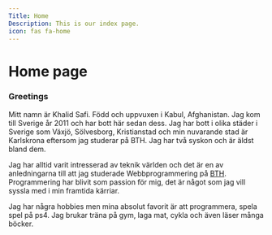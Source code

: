 ```yaml
---
Title: Home
Description: This is our index page.
icon: fas fa-home
---
```


Home page
==========================

<h3>Greetings</h3>

Mitt namn är Khalid Safi. Född och uppvuxen i Kabul, Afghanistan. Jag kom till Sverige år 2011 och har bott här sedan dess.
Jag har bott i olika städer i Sverige som Växjö, Sölvesborg, Kristianstad och min nuvarande stad är Karlskrona eftersom jag studerar på BTH.
Jag har två syskon och är äldst bland dem.

Jag har alltid varit intresserad av teknik världen och det är en av anledningarna till att jag studerade Webbprogrammering på [BTH](https://www.bth.se/utbildning/program/pagwe/).
Programmering har blivit som passion för mig, det är något som jag vill syssla med i min framtida kärriar.

Jag har några hobbies men mina absolut favorit är att programmera, spela spel på ps4. Jag brukar träna på gym, laga mat, cykla och även läser många böcker.
